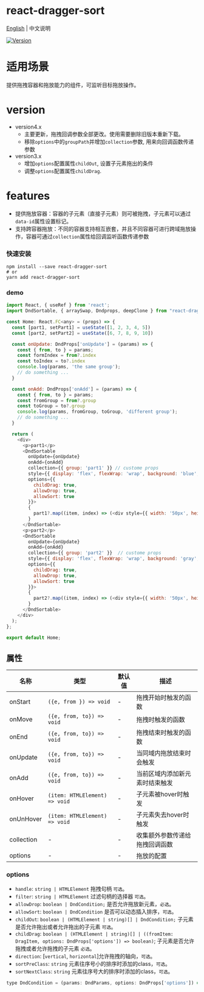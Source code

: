 # react-dragger-sort

[English](./README.md) | 中文说明

[![Version](https://img.shields.io/badge/version-4.0.0-green)](https://www.npmjs.com/package/react-dragger-sort)

# 适用场景

提供拖拽容器和拖放能力的组件，可监听目标拖放操作。

# version

- version4.x
  - 主要更新，拖拽回调参数全部更改。使用需要删除旧版本重新下载。
  - 移除`options`中的`groupPath`并增加`collection`参数, 用来向回调函数传递参数
- version3.x
  - 增加`options`配置属性`childOut`, 设置子元素拖出的条件
  - 调整`options`配置属性`childDrag`.

# features
- 提供拖放容器：容器的子元素（直接子元素）则可被拖拽，子元素可以通过`data-id`属性设置标记。
- 支持跨容器拖放：不同的容器支持相互嵌套，并且不同容器可进行跨域拖放操作，容器可通过`collection`属性给回调监听函数传递参数

### 快速安装
```
npm install --save react-dragger-sort
# or
yarn add react-dragger-sort
```

### demo
```javascript
import React, { useRef } from 'react';
import DndSortable, { arraySwap, Dndprops, deepClone } from "react-dragger-sort";

const Home: React.FC<any> = (props) => {
  const [part1, setPart1] = useState([1, 2, 3, 4, 5])
  const [part2, setPart2] = useState([6, 7, 8, 9, 10])

  const onUpdate: DndProps['onUpdate'] = (params) => {
    const { from, to } = params;
    const formIndex = from?.index
    const toIndex = to?.index
    console.log(params, 'the same group');
    // do something ...
  }

  const onAdd: DndProps['onAdd'] = (params) => {
    const { from, to } = params;
    const fromGroup = from?.group
    const toGroup = to?.group
    console.log(params, fromGroup, toGroup, 'different group');
    // do something ...
  }

  return (
    <div>
      <p>part1</p>
      <DndSortable
        onUpdate={onUpdate}
        onAdd={onAdd}
        collection={{ group: 'part1' }} // custome props
        style={{ display: 'flex', flexWrap: 'wrap', background: 'blue', width: '200px', marginTop: '10px' }}
        options={{
          childDrag: true,
          allowDrop: true,
          allowSort: true
        }}>
        {
          part1?.map((item, index) => (<div style={{ width: '50px', height: '50px', backgroundColor: 'red', border: '1px solid green' }} key={index}>{item}</div>))
        }
      </DndSortable>
      <p>part2</p>
      <DndSortable
        onUpdate={onUpdate}
        onAdd={onAdd}
        collection={{ group: 'part2' }}  // custome props
        style={{ display: 'flex', flexWrap: 'wrap', background: 'gray', width: '200px', marginTop: '10px' }}
        options={{
          childDrag: true,
          allowDrop: true,
          allowSort: true
        }}>
        {
          part2?.map((item, index) => (<div style={{ width: '50px', height: '50px', backgroundColor: 'red', border: '1px solid green' }} key={index}>{item}</div>))
        }
      </DndSortable>
    </div>
  );
};

export default Home;
```

## 属性

| 名称                          | 类型                  | 默认值                                                         | 描述                                                                                                      |
| ----------------------------- | --------------------- | -------------------------------------------------------------- | --------------------------------------------------------------------------------------------------------- |
| onStart                      | `({e, from }) => void`            | -                                                  | 拖拽开始时触发的函数                                                                                  |
| onMove                      | `({e, from, to}) => void`            | -                                                  | 拖拽时触发的函数                                                                                  |
| onEnd                      | `({e, from, to}) => void`            | -                                                  | 拖拽结束时触发的函数                                                                                  |
| onUpdate                      | `({e, from, to}) => void`            | -                                                  | 当同域内拖放结束时会触发                                                                                  |
| onAdd                      | `({e, from, to}) => void`            | -                                                  | 当前区域内添加新元素时结束触发                                                                                  |
| onHover                      | `(item: HTMLElement) => void`            | -                                                  | 子元素被hover时触发                                                                                  |
| onUnHover                      | `(item: HTMLElement) => void`            | -                                                  | 子元素失去hover时触发                                                                                  |
| collection                      | -            | -                                                  |  收集额外参数传递给拖拽回调函数                                                                                 |
| options                      | -            | -                                                  |  拖放的配置                                                                                 |

### options
- `handle`: `string | HTMLElement` 拖拽句柄 `可选`。
- `filter`: `string | HTMLElement` 过滤句柄的选择器 `可选`。
- `allowDrop`: `boolean | DndCondition;` 是否允许拖放新元素，`必选`。
- `allowSort`: `boolean | DndCondition` 是否可以动态插入排序，`可选`。
- `childOut`: `boolean | (HTMLElement | string)[] | DndCondition;` 子元素是否允许拖出或者允许拖出的子元素 `可选`。
- `childDrag`: `boolean | (HTMLElement | string)[] | ((fromItem: DragItem, options: DndProps['options']) => boolean)`; 子元素是否允许拖拽或者允许拖拽的子元素 `必选`。
- `direction`: [`vertical`, `horizontal`]允许拖拽的轴向，`可选`。
- `sortPreClass`: `string` 元素往序号小的排序时添加的class，`可选`。
- `sortNextClass`: `string` 元素往序号大的排序时添加的class，`可选`。

```javascript
type DndCondition = (params: DndParams, options: DndProps['options']) => boolean;
```
